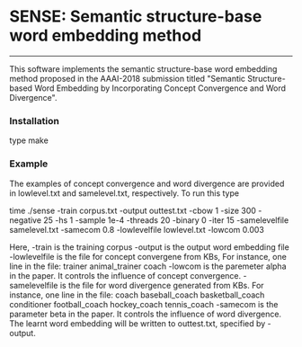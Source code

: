 # SENSE: Semantic structure-base word embedding method
------------------------------------------------------
This software implements the semantic structure-base word embedding method proposed in the AAAI-2018 submission titled "Semantic Structure-based Word Embedding by Incorporating Concept Convergence and Word Divergence".

### Installation
type make

### Example

The examples of concept convergence and word divergence are provided in lowlevel.txt and samelevel.txt, respectively. To run this type

time ./sense -train corpus.txt -output outtest.txt -cbow 1  -size 300 -negative 25 -hs 1 -sample 1e-4 -threads 20 -binary 0 -iter 15 -samelevelfile samelevel.txt -samecom 0.8 -lowlevelfile lowlevel.txt -lowcom 0.003

Here,
-train is the training corpus
-output is the output word embedding file
-lowlevelfile is the file for concept convergene from KBs, For instance, one line in the file: trainer animal_trainer coach 
-lowcom is the paremeter alpha in the paper. It controls the influence of concept convergence.
-samelevelfile is the file for word divergence generated from KBs. For instance, one line in the file: coach baseball_coach basketball_coach conditioner football_coach hockey_coach tennis_coach
-samecom is the parameter beta in the paper. It controls the influence of word divergence.
The learnt word embedding will be written to outtest.txt, specified by -output.

